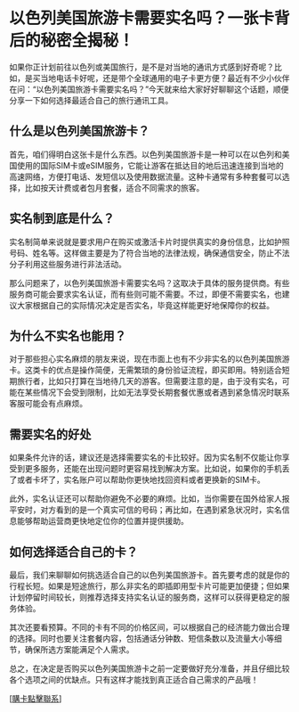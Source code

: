 # 以色列美国旅游卡需要实名吗？一张卡背后的秘密全揭秘！

如果你正计划前往以色列或美国旅行，是不是对当地的通讯方式感到好奇呢？比如，是买当地电话卡好呢，还是带个全球通用的电子卡更方便？最近有不少小伙伴在问：“以色列美国旅游卡需要实名吗？”今天就来给大家好好聊聊这个话题，顺便分享一下如何选择最适合自己的旅行通讯工具。

## 什么是以色列美国旅游卡？

首先，咱们得明白这张卡是什么东西。以色列美国旅游卡是一种可以在以色列和美国使用的国际SIM卡或eSIM服务，它能让游客在抵达目的地后迅速连接到当地的高速网络，方便打电话、发短信以及使用数据流量。这种卡通常有多种套餐可以选择，比如按天计费或者包月套餐，适合不同需求的旅客。

## 实名制到底是什么？

实名制简单来说就是要求用户在购买或激活卡片时提供真实的身份信息，比如护照号码、姓名等。这样做主要是为了符合当地的法律法规，确保通信安全，防止不法分子利用这些服务进行非法活动。

那么问题来了，以色列美国旅游卡需要实名吗？这取决于具体的服务提供商。有些服务商可能会要求实名认证，而有些则可能不需要。不过，即便不需要实名，也建议大家根据自己的实际情况决定是否实名，毕竟这样能更好地保障你的权益。

## 为什么不实名也能用？

对于那些担心实名麻烦的朋友来说，现在市面上也有不少非实名的以色列美国旅游卡。这类卡的优点是操作简便，无需繁琐的身份验证流程，即买即用。特别适合短期旅行者，比如只打算在当地待几天的游客。但需要注意的是，由于没有实名，可能在某些情况下会受到限制，比如无法享受长期套餐优惠或者遇到紧急情况时联系客服可能会有点麻烦。

## 需要实名的好处

如果条件允许的话，建议还是选择需要实名的卡比较好。因为实名制不仅能让你享受到更多服务，还能在出现问题时更容易找到解决方案。比如说，如果你的手机丢了或者卡坏了，实名账户可以帮助你更快地找回资料或者更换新的SIM卡。

此外，实名认证还可以帮助你避免不必要的麻烦。比如，当你需要在国外给家人报平安时，对方看到的是一个真实可信的号码；再比如，在遇到紧急状况时，实名信息能够帮助运营商更快地定位你的位置并提供援助。

## 如何选择适合自己的卡？

最后，我们来聊聊如何挑选适合自己的以色列美国旅游卡。首先要考虑的就是你的行程长短。如果是短途旅行，那么非实名的即插即用型卡片可能更加便捷；但如果计划停留时间较长，则推荐选择支持实名认证的服务商，这样可以获得更稳定的服务体验。

其次还要看预算。不同的卡有不同的价格区间，可以根据自己的经济能力做出合理的选择。同时也要关注套餐内容，包括通话分钟数、短信条数以及流量大小等细节，确保所选方案能满足个人需求。

总之，在决定是否购买以色列美国旅游卡之前一定要做好充分准备，并且仔细比较各个选项之间的优缺点。只有这样才能找到真正适合自己需求的产品哦！

[[購卡點擊聯系](https://t.me/s/esim1088)]